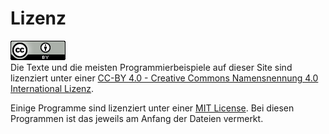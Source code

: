 # Lizenz

![CC-BY 4.0](../assets/cc-by_88x31.png)  
Die Texte und die meisten Programmierbeispiele 
auf dieser Site sind lizenziert unter einer
[CC-BY 4.0 - Creative Commons Namensnennung 4.0 International Lizenz](https://creativecommons.org/licenses/by/4.0/).

Einige Programme sind lizenziert unter einer 
[MIT License](https://choosealicense.com/licenses/mit/).
Bei diesen Programmen ist das jeweils am Anfang
der Dateien vermerkt.
